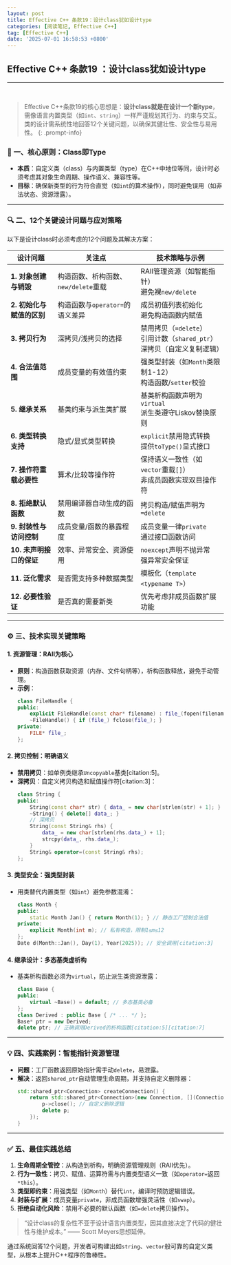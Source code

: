 ```yaml
---
layout: post
title: Effective C++ 条款19：设计class犹如设计type
categories: [阅读笔记, Effective C++]
tag: [Effective C++]
date: '2025-07-01 16:58:53 +0800'
---
```


## **Effective C++ 条款19 ：设计class犹如设计type**

---

<br/>

> Effective C++条款19的核心思想是：**设计class就是在设计一个新type**，需像语言内置类型（如`int`、`string`）一样严谨规划其行为、约束与交互。  
> 类的设计需系统性地回答12个关键问题，以确保其健壮性、安全性与易用性。
{: .prompt-info}

### 🧠 **一、核心原则：Class即Type**

- **本质**：自定义类（class）与内置类型（type）在C++中地位等同，设计时必须考虑其对象生命周期、操作语义、兼容性等。
- **目标**：确保新类型的行为符合直觉（如`int`的算术操作），同时避免误用（如非法状态、资源泄露）。

---

### 🔍 **二、12个关键设计问题与应对策略**
以下是设计class时必须考虑的12个问题及其解决方案：

| **设计问题**              | **关注点**                           | **技术策略与示例**                                                            |
| ------------------------- | ------------------------------------ | ----------------------------------------------------------------------------- |
| **1. 对象创建与销毁**     | 构造函数、析构函数、`new/delete`重载 | RAII管理资源（如智能指针）<br>避免裸`new/delete`                              |
| **2. 初始化与赋值的区别** | 构造函数与`operator=`的语义差异      | 成员初值列表初始化<br>避免构造函数内赋值                                      |
| **3. 拷贝行为**           | 深拷贝/浅拷贝的选择                  | 禁用拷贝（`=delete`）<br>引用计数（`shared_ptr`）<br>深拷贝（自定义复制逻辑） |
| **4. 合法值范围**         | 成员变量的有效值约束                 | 强类型封装（如`Month`类限制1-12）<br>构造函数/`setter`校验                    |
| **5. 继承关系**           | 基类约束与派生类扩展                 | 基类析构函数声明为`virtual`<br>派生类遵守Liskov替换原则                       |
| **6. 类型转换支持**       | 隐式/显式类型转换                    | `explicit`禁用隐式转换<br>提供`toType()`显式接口                              |
| **7. 操作符重载必要性**   | 算术/比较等操作符                    | 保持语义一致性（如`vector`重载`[]`）<br>非成员函数实现双目操作符              |
| **8. 拒绝默认函数**       | 禁用编译器自动生成的函数             | 拷贝构造/赋值声明为`=delete`                                                  |
| **9. 封装性与访问控制**   | 成员变量/函数的暴露程度              | 成员变量一律`private`<br>通过接口函数访问                                     |
| **10. 未声明接口的保证**  | 效率、异常安全、资源使用             | `noexcept`声明不抛异常<br>强异常安全保证                                      |
| **11. 泛化需求**          | 是否需支持多种数据类型               | 模板化（`template <typename T>`）                                             |
| **12. 必要性验证**        | 是否真的需要新类                     | 优先考虑非成员函数扩展功能                                                    |

---

### ⚙️ **三、技术实现关键策略**

#### 1. **资源管理：RAII为核心**
   - **原则**：构造函数获取资源（内存、文件句柄等），析构函数释放，避免手动管理。
   - **示例**：
     ```cpp
     class FileHandle {
     public:
         explicit FileHandle(const char* filename) : file_(fopen(filename, "r")) {}
         ~FileHandle() { if (file_) fclose(file_); }
     private:
         FILE* file_;
     };
     ```

#### 2. **拷贝控制：明确语义**

   - **禁用拷贝**：如单例类继承`Uncopyable`基类[citation:5]。
   - **深拷贝**：自定义拷贝构造和赋值操作符[citation:3]：
     ```cpp
     class String {
     public:
         String(const char* str) { data_ = new char[strlen(str) + 1]; }
         ~String() { delete[] data_; }
         // 深拷贝
         String(const String& rhs) { 
             data_ = new char[strlen(rhs.data_) + 1]; 
             strcpy(data_, rhs.data_);
         }
         String& operator=(const String& rhs);
     };
     ```

#### 3. **类型安全：强类型封装**

   - 用类替代内置类型（如`int`）避免参数混淆：
     ```cpp
     class Month {
     public:
         static Month Jan() { return Month(1); } // 静态工厂控制合法值
     private:
         explicit Month(int m); // 私有构造，限制1≤m≤12
     };
     Date d(Month::Jan(), Day(1), Year(2025)); // 安全调用[citation:3]
     ```

#### 4. **继承设计：多态基类虚析构**

   - 基类析构函数必须为`virtual`，防止派生类资源泄露：
     ```cpp
     class Base {
     public:
         virtual ~Base() = default; // 多态基类必备
     };
     class Derived : public Base { /* ... */ };
     Base* ptr = new Derived;
     delete ptr; // 正确调用Derived的析构函数[citation:5][citation:7]
     ```

---

### 💡 **四、实践案例：智能指针资源管理**

- **问题**：工厂函数返回原始指针需手动`delete`，易泄露。
- **解决**：返回`shared_ptr`自动管理生命周期，并支持自定义删除器：
  ```cpp
  std::shared_ptr<Connection> createConnection() {
      return std::shared_ptr<Connection>(new Connection, [](Connection* p) {
          p->close(); // 自定义删除逻辑
          delete p;
      });
  } 
  ```

---

### ✅ **五、最佳实践总结**

1. **生命周期全管控**：从构造到析构，明确资源管理规则（RAII优先）。  
2. **行为一致性**：拷贝、赋值、运算符需与内置类型语义一致（如`operator=`返回`*this`）。  
3. **类型即约束**：用强类型（如`Month`）替代`int`，编译时预防逻辑错误。  
4. **封装与扩展**：成员变量`private`，非成员函数增强灵活性（如`swap`）。  
5. **拒绝自动化风险**：禁用不必要的默认函数（如`=delete`拷贝操作）。  

> “设计class的复杂性不亚于设计语言内置类型，因其直接决定了代码的健壮性与维护成本。” —— Scott Meyers思想延伸。

通过系统回答12个问题，开发者可构建出如`string`、`vector`般可靠的自定义类型，从根本上提升C++程序的鲁棒性。
